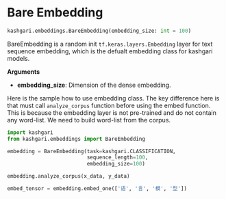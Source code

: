 # Bare Embedding

```python
kashgari.embeddings.BareEmbedding(embedding_size: int = 100)
```

BareEmbedding is a random init `tf.keras.layers.Embedding` layer for text sequence embedding, which is the defualt embedding class for kashgari models.

**Arguments**

- **embedding_size**: Dimension of the dense embedding.

Here is the sample how to use embedding class. The key difference here is that must call `analyze_corpus` function before using the embed function. This is because the embedding layer is not pre-trained and do not contain any word-list. We need to build word-list from the corpus.

```python
import kashgari
from kashgari.embeddings import BareEmbedding

embedding = BareEmbedding(task=kashgari.CLASSIFICATION,
                          sequence_length=100,
                          embedding_size=100)

embedding.analyze_corpus(x_data, y_data)

embed_tensor = embedding.embed_one(['语', '言', '模', '型'])
```
